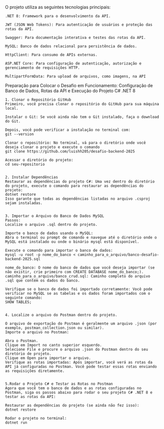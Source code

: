 
O projeto utiliza as seguintes tecnologias principais:

    .NET 8: Framework para o desenvolvimento da API.

    JWT (JSON Web Tokens): Para autenticação de usuários e proteção das rotas da API.

    Swagger: Para documentação interativa e testes das rotas da API.

    MySQL: Banco de dados relacional para persistência de dados.

    HttpClient: Para consumo de APIs externas.

    ASP.NET Core: Para configuração de autenticação, autorização e gerenciamento de requisições HTTP.

    MultipartFormData: Para upload de arquivos, como imagens, na API

    


Preparação para Colocar o Desafio em Funcionamento: Configuração de Banco de Dados, Rotas da API e Execução do Projeto C# .NET 8


	1. Clonar o Repositório GitHub
	Primeiro, você precisa clonar o repositório do GitHub para sua máquina local.

	Instalar o Git: Se você ainda não tem o Git instalado, faça o download do Git.

	Depois, você pode verificar a instalação no terminal com:
	git --version

	Clonar o repositório: No terminal, vá para o diretório onde você deseja clonar o projeto e execute o comando
	git clone https://github.com/luishh205/desafio-backend-2025

	Acessar o diretório do projeto:
	cd seu-repositorio


	2. Instalar Dependências
	Restaurar as dependências do projeto C#: Uma vez dentro do diretório do projeto, execute o comando para restaurar as dependências do projeto:
	dotnet restore	
	Isso garante que todas as dependências listadas no arquivo .csproj sejam instaladas.


	3. Importar o Arquivo do Banco de Dados MySQL
	Passos:
	Localize o arquivo .sql dentro do projeto.

	Importe o banco de dados usando o MySQL:
	Abra o terminal ou prompt de comando e navegue até o diretório onde o MySQL está instalado ou onde o binário mysql está disponível.

	Execute o comando para importar o banco de dados:
	mysql -u root -p nome_do_banco < caminho_para_o_arquivo/banco-desafio-backend-2025.sql

	nome_do_banco: O nome do banco de dados que você deseja importar (se não existir, crie primeiro com CREATE DATABASE nome_do_banco;).
	caminho_para_o_arquivo/banco_crud.sql: Caminho completo do arquivo .sql que contém os dados do banco.

	Verifique se o banco de dados foi importado corretamente: Você pode verificar no MySQL se as tabelas e os dados foram importados com o seguinte comando:
	SHOW TABLES;


	4. Localize o arquivo do Postman dentro do projeto.

	O arquivo de exportação do Postman é geralmente um arquivo .json (por exemplo, postman_collection.json ou similar).
	Importe o arquivo no Postman:

	Abra o Postman.
	Clique em Import no canto superior esquerdo.
	Selecione File e procure o arquivo .json do Postman dentro do seu diretório de projeto.
	Clique em Open para importar o arquivo.
	Verifique as rotas importadas: Após importar, você verá as rotas da API já configuradas no Postman. Você pode testar essas rotas enviando as requisições diretamente.


	5.Rodar o Projeto C# e Testar as Rotas no Postman
	Agora que você tem o banco de dados e as rotas configuradas no Postman, siga os passos abaixo para rodar o seu projeto C# .NET 8 e testar as rotas da API:

	Restaurar as dependências do projeto (se ainda não fez isso):
	dotnet restore

	Rodar o projeto no terminal:
	dotnet run
